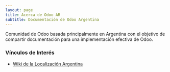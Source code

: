 ```yaml
---
layout: page
title: Acerca de Odoo AR
subtitle: Documentación de Odoo Argentina
---
```


Comunidad de Odoo basada principalmente en Argentina con el objetivo de compartir documentación para una implementación efectiva de Odoo.

### Vínculos de Interés

* [Wiki de la Localización Argentina](https://github.com/OdooAR/odoo-argentina/wiki)
